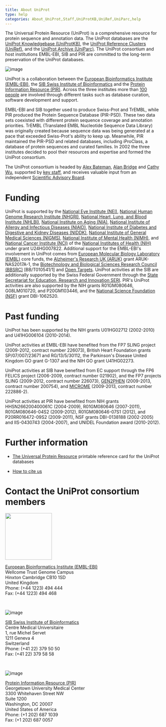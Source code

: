 ```yaml
---
title: About UniProt
type: help
categories: About_UniProt,Staff,UniProtKB,UniRef,UniParc,help
---
```


The Universal Protein Resource (UniProt) is a comprehensive resource for protein sequence and annotation data. The UniProt databases are the [UniProt Knowledgebase (UniProtKB)](https://www.uniprot.org/help/uniprotkb), the [UniProt Reference Clusters (UniRef)](https://www.uniprot.org/help/uniref), and the [UniProt Archive (UniParc)](https://www.uniprot.org/help/uniparc). The UniProt consortium and host institutions EMBL-EBI, SIB and PIR are committed to the long-term preservation of the UniProt databases.

![image](https://github.com/ebi-uniprot/uniprot-manual/raw/main/images/overview.png)

UniProt is a collaboration between the [European Bioinformatics Institute (EMBL-EBI)](https://www.ebi.ac.uk/), the [SIB Swiss Institute of Bioinformatics](https://www.sib.swiss/) and the [Protein Information Resource (PIR)](https://proteininformationresource.org/). Across the three institutes more than [100 people](https://www.uniprot.org/help/uniprot_staff) are involved through different tasks such as database curation, software development and support.

EMBL-EBI and SIB together used to produce Swiss-Prot and TrEMBL, while PIR produced the Protein Sequence Database (PIR-PSD). These two data sets coexisted with different protein sequence coverage and annotation priorities. TrEMBL (Translated EMBL Nucleotide Sequence Data Library) was originally created because sequence data was being generated at a pace that exceeded Swiss-Prot's ability to keep up. Meanwhile, PIR maintained the PIR-PSD and related databases, including iProClass, a database of protein sequences and curated families. In 2002 the three institutes decided to pool their resources and expertise and formed the UniProt consortium.

The UniProt consortium is headed by [Alex Bateman](https://www.uniprot.org/bateman), [Alan Bridge](https://www.uniprot.org/help/bridge) and [Cathy Wu](http://pir.georgetown.edu/pirwww/aboutpir/wubio.shtml), supported by [key staff](https://www.uniprot.org/help/key_staff), and receives valuable input from an independent [Scientific Advisory Board](https://www.uniprot.org/help/sab).

# Funding

UniProt is supported by the [National Eye Institute (NEI)](https://nei.nih.gov/), [National Human Genome Research Institute (NHGRI)](http://www.genome.gov/), [National Heart, Lung, and Blood Institute (NHLBI)](https://www.nhlbi.nih.gov/), [National Institute on Aging (NIA)](https://www.nia.nih.gov/), [National Institute of Allergy and Infectious Diseases (NIAID)](https://www.niaid.nih.gov/), [National Institute of Diabetes and Digestive and Kidney Diseases (NIDDK)](https://www.niddk.nih.gov/), [National Institute of General Medical Sciences (NIGMS)](http://www.nigms.nih.gov/), [National Institute of Mental Health (NIMH)](https://www.nimh.nih.gov/), and [National Cancer Institute (NCI)](https://www.cancer.gov/) of the [National Institutes of Health (NIH)](http://www.nih.gov/) under grant U24HG007822. Additional support for the EMBL-EBI's involvement in UniProt comes from [European Molecular Biology Laboratory (EMBL)](http://www.embl.org/) core funds, the [Alzheimer's Research UK (ARUK)](https://www.alzheimersresearchuk.org/) grant ARUK-NAS2017A-1, the [Biotechnology and Biological Sciences Research Council (BBSRC)](https://bbsrc.ukri.org/) \[BB/T010541/1\] and [Open Targets](https://www.opentargets.org/). UniProt activities at the SIB are additionally supported by the Swiss Federal Government through the [State Secretariat for Education, Research and Innovation SERI](https://www.sbfi.admin.ch/sbfi/en/home.html). PIR's UniProt activities are also supported by the NIH grants R01GM080646, G08LM010720, and P20GM103446, and the [National Science Foundation (NSF)](http://www.nsf.gov/) grant DBI-1062520.

# Past funding

UniProt has been supported by the NIH grants U01HG02712 (2002-2010) and U41HG006104 (2010-2014).

UniProt activities at EMBL-EBI have benefited from the FP7 SLING project (2009-2012, contract number 226073), British Heart Foundation grants SP/07/007/23671 and RG/13/5/30112, the Parkinson's Disease United Kingdom GO grant G-1307 and the NIH GO grant U41HG02273.

UniProt activities at SIB have benefited from EC support through the FP6 FELICS project (2006-2009, contract number 021902), and the FP7 projects SLING (2009-2012, contract number 226073), [GEN2PHEN](http://www.gen2phen.org/) (2009-2013, contract number 200754), and [MICROME](http://www.microme.eu/) (2009-2013, contract number 222886-2).

UniProt activities at PIR have benefited from NIH grants HHSN266200400061C (2004-2009), R01GM080646 (2007-2011), R01GM080646-04S2 (2009-2012), R01GM080646-07S1 (2012), and P20RR016472-09S2 (2009-2011), NSF grants DBI-0138188 (2002-2005) and IIS-0430743 (2004-2007), and UNIDEL Foundation award (2010-2012).

# Further information

-   [The Universal Protein Resource](https://github.com/ebi-uniprot/uniprot-manual/raw/main/pdfs/uniprot_flyer.pdf) printable reference card for the UniProt databases


-   [How to cite us](https://www.uniprot.org/help/publications)

# Contact the UniProt consortium members

<img src="https://github.com/ebi-uniprot/uniprot-manual/raw/main/images/embl-logo.png" width=150 />

[European Bioinformatics Institute (EMBL-EBI)](https://www.ebi.ac.uk/)  
Wellcome Trust Genome Campus  
Hinxton Cambridge CB10 1SD  
United Kingdom  
Phone: (+44 1223) 494 444  
Fax: (+44 1223) 494 468

<br/>

![image](https://github.com/ebi-uniprot/uniprot-manual/raw/main/images/logo_sib.png)

[SIB Swiss Institute of Bioinformatics](https://www.sib.swiss/)  
Centre Medical Universitaire  
1, rue Michel Servet  
1211 Geneva 4  
Switzerland  
Phone: (+41 22) 379 50 50  
Fax: (+41 22) 379 58 58

<br/>

![image](https://github.com/ebi-uniprot/uniprot-manual/raw/main/images/logo_pir.png)

[Protein Information Resource (PIR)](https://proteininformationresource.org/)  
Georgetown University Medical Center  
3300 Whitehaven Street NW  
Suite 1200  
Washington, DC 20007  
United States of America  
Phone: (+1 202) 687 1039  
Fax: (+1 202) 687 0057
